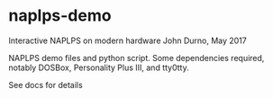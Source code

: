 # naplps-demo
Interactive NAPLPS on modern hardware
John Durno, May 2017

NAPLPS demo files and python script. Some dependencies required, notably DOSBox, Personality Plus III, and tty0tty.

See docs for details
